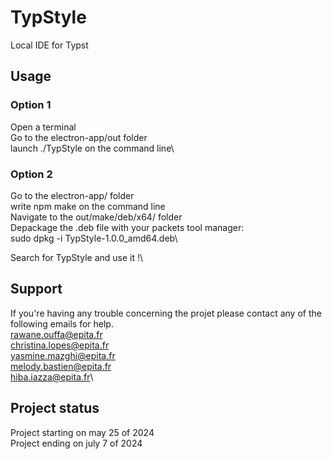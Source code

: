 # TypStyle
Local IDE for Typst


## Usage

### Option 1
Open a terminal\
Go to the electron-app/out folder\
launch ./TypStyle on the command line\

### Option 2

Go to the electron-app/ folder\
write npm make on the command line\
Navigate to the out/make/deb/x64/ folder\
Depackage the .deb file with your packets tool manager:\
sudo dpkg -i TypStyle-1.0.0_amd64.deb\

Search for TypStyle and use it !\

## Support
If you're having any trouble concerning the projet please contact any of the following emails for help.\
rawane.ouffa@epita.fr\
christina.lopes@epita.fr\
yasmine.mazghi@epita.fr\
melody.bastien@epita.fr\
hiba.iazza@epita.fr\

## Project status
Project starting on may 25 of 2024\
Project ending on july 7 of 2024
